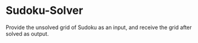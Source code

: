 # Sudoku-Solver

Provide the unsolved grid of Sudoku as an input, and receive the grid after solved as output.
